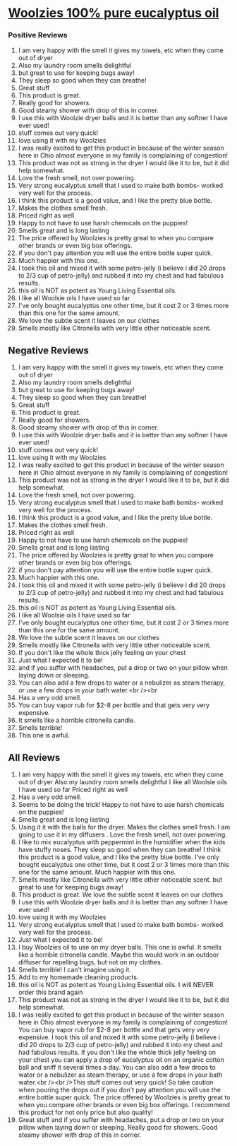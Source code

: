 # [Woolzies 100% pure eucalyptus oil](https://products.checkmycream.com/products/Woolzies-100percent-pure-eucalyptus-oil.html)

### Positive Reviews

<ol>
      <li>I am very happy with the smell it gives my towels, etc when they come out of dryer  </li>
      <li>Also my laundry room smells delightful  </li>
      <li>but great to use for keeping bugs away!</li>
      <li>They sleep so good when they can breathe!</li>
      <li>Great stuff</li>
      <li>This product is great.  </li>
      <li>Really good for showers.</li>
      <li>Good steamy shower with  drop of this in corner.</li>
      <li>I use this with Woolzie dryer balls and it is better than any softner I have ever used!</li>
      <li>stuff comes out very quick!</li>
      <li>love using it with my Woolzies</li>
      <li>I was really excited to get this product in because of the winter season here in Ohio almost everyone in my family is complaining of congestion!</li>
      <li>This product  was not as strong in the dryer I would like it to be, but it did help somewhat.</li>
      <li>Love the fresh smell, not over powering.</li>
      <li>Very strong eucalyptus smell that I used to make bath bombs- worked very well for the process.</li>
      <li>I think this product is a good value, and I like the pretty blue bottle.</li>
      <li>Makes the clothes smell fresh.  </li>
      <li>Priced right as well</li>
      <li>Happy to not have to use harsh chemicals on the puppies!</li>
      <li>Smells great and is long lasting</li>
      <li>The price offered by Woolzies is pretty great to when you compare other brands or even big box offerings.</li>
      <li>if you don&#x27;t pay attention you will use the entire bottle super quick.</li>
      <li>Much happier with this one.</li>
      <li>I took this oil and mixed it with some petro-jelly (i believe i did 20 drops to 2/3 cup of petro-jelly) and rubbed it into my chest and had fabulous results.</li>
      <li>this oil is NOT as potent as Young Living Essential oils.</li>
      <li>I like all Woolsie oils I have used so far  </li>
      <li>I&#x27;ve only bought eucalyptus one other time, but it cost 2 or 3 times more than this one for the same amount.</li>
      <li>We love the subtle  scent it leaves on our clothes</li>
      <li>Smells mostly like Citronella with very little other noticeable scent.</li>
</ol>


<h2>Negative Reviews</h2>
<ol>
<li> I am very happy with the smell it gives my towels, etc when they come out of dryer  </li>
<li> Also my laundry room smells delightful  </li>
<li> but great to use for keeping bugs away!</li>
<li> They sleep so good when they can breathe!</li>
<li> Great stuff</li>
<li> This product is great.  </li>
<li> Really good for showers.</li>
<li> Good steamy shower with  drop of this in corner.</li>
<li> I use this with Woolzie dryer balls and it is better than any softner I have ever used!</li>
<li> stuff comes out very quick!</li>
<li> love using it with my Woolzies</li>
<li> I was really excited to get this product in because of the winter season here in Ohio almost everyone in my family is complaining of congestion!</li>
<li> This product  was not as strong in the dryer I would like it to be, but it did help somewhat.</li>
<li> Love the fresh smell, not over powering.</li>
<li> Very strong eucalyptus smell that I used to make bath bombs- worked very well for the process.</li>
<li> I think this product is a good value, and I like the pretty blue bottle.</li>
<li> Makes the clothes smell fresh.  </li>
<li> Priced right as well</li>
<li> Happy to not have to use harsh chemicals on the puppies!</li>
<li> Smells great and is long lasting</li>
<li> The price offered by Woolzies is pretty great to when you compare other brands or even big box offerings.</li>
<li> if you don&#x27;t pay attention you will use the entire bottle super quick.</li>
<li> Much happier with this one.</li>
<li> I took this oil and mixed it with some petro-jelly (i believe i did 20 drops to 2/3 cup of petro-jelly) and rubbed it into my chest and had fabulous results.</li>
<li> this oil is NOT as potent as Young Living Essential oils.</li>
<li> I like all Woolsie oils I have used so far  </li>
<li> I&#x27;ve only bought eucalyptus one other time, but it cost 2 or 3 times more than this one for the same amount.</li>
<li> We love the subtle  scent it leaves on our clothes</li>
<li> Smells mostly like Citronella with very little other noticeable scent.</li>
<li> If you don&#x27;t like the whole thick jelly feeling on your chest</li>
<li> Just what I expected it to be!</li>
<li> and if you suffer with headaches, put a drop or two on your pillow when laying down or sleeping.  </li>
<li> You can also add a few drops to water or a nebulizer as steam therapy, or use a few drops in your bath water.&lt;br /&gt;&lt;br</li>
<li> Has a very odd smell.</li>
<li> You can buy vapor rub for $2-8 per bottle and that gets very very expensive.</li>
<li> It smells like a horrible citronella candle.  </li>
<li> Smells terrible!</li>
<li> This one is awful.  </li>
</ol>

<h2>All Reviews</h2>

<ol>
    <li> I am very happy with the smell it gives my towels, etc when they come out of dryer  Also my laundry room smells delightful  I like all Woolsie oils I have used so far  Priced right as well</li>
    <li> Has a very odd smell.</li>
    <li> Seems to be doing the trick!  Happy to not have to use harsh chemicals on the puppies!</li>
    <li> Smells great and is long lasting</li>
    <li> Using it it with the balls for the dryer.  Makes the clothes smell fresh.  I am going to use it in my diffusers .  Love the fresh smell, not over powering.</li>
    <li> I like to mix eucalyptus with peppermint in the humidifier when the kids have stuffy noses. They sleep so good when they can breathe! I think this product is a good value, and I like the pretty blue bottle. I&#x27;ve only bought eucalyptus one other time, but it cost 2 or 3 times more than this one for the same amount. Much happier with this one.</li>
    <li> Smells mostly like Citronella with very little other noticeable scent. but great to use for keeping bugs away!</li>
    <li> This product is great.  We love the subtle  scent it leaves on our clothes</li>
    <li> I use this with Woolzie dryer balls and it is better than any softner I have ever used!</li>
    <li> love using it with my Woolzies</li>
    <li> Very strong eucalyptus smell that I used to make bath bombs- worked very well for the process.</li>
    <li> Just what I expected it to be!</li>
    <li> I buy Woolzies oil to use on my dryer balls.  This one is awful.  It smells like a horrible citronella candle.  Maybe this would work in an outdoor diffuser for repelling bugs, but not on my clothes.</li>
    <li> Smells terrible! I can&#x27;t imagine using it.</li>
    <li> Add to my homemade cleaning products.</li>
    <li> this oil is NOT as potent as Young Living Essential oils. I will NEVER order this brand again</li>
    <li> This product  was not as strong in the dryer I would like it to be, but it did help somewhat.</li>
    <li> I was really excited to get this product in because of the winter season here in Ohio almost everyone in my family is complaining of congestion! You can buy vapor rub for $2-8 per bottle and that gets very very expensive. I took this oil and mixed it with some petro-jelly (i believe i did 20 drops to 2/3 cup of petro-jelly) and rubbed it into my chest and had fabulous results. If you don&#x27;t like the whole thick jelly feeling on your chest you can apply a drop of eucalyptus oil on an organic cotton ball and sniff it several times a day. You can also add a few drops to water or a nebulizer as steam therapy, or use a few drops in your bath water.&lt;br /&gt;&lt;br /&gt;This stuff comes out very quick! So take caution when pouring the drops out if you don&#x27;t pay attention you will use the entire bottle super quick. The price offered by Woolzies is pretty great to when you compare other brands or even big box offerings. I recommend this product for not only price but also quality!</li>
    <li> Great stuff and if you suffer with headaches, put a drop or two on your pillow when laying down or sleeping.  Really good for showers. Good steamy shower with  drop of this in corner.</li>
</ol>





